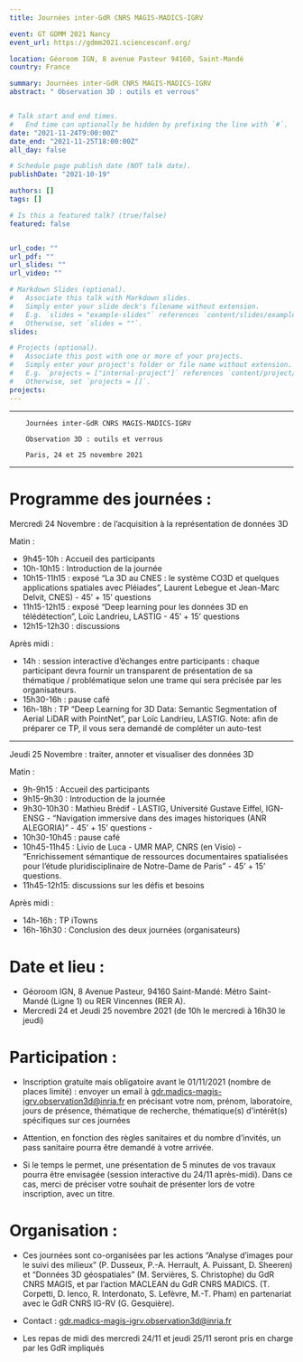 ```yaml
---
title: Journées inter-GdR CNRS MAGIS-MADICS-IGRV

event: GT GDMM 2021 Nancy
event_url: https://gdmm2021.sciencesconf.org/

location: Géoroom IGN, 8 avenue Pasteur 94160, Saint-Mandé
country: France

summary: Journées inter-GdR CNRS MAGIS-MADICS-IGRV
abstract: " Observation 3D : outils et verrous"


# Talk start and end times.
#   End time can optionally be hidden by prefixing the line with `#`.
date: "2021-11-24T9:00:00Z"
date_end: "2021-11-25T18:00:00Z"
all_day: false

# Schedule page publish date (NOT talk date).
publishDate: "2021-10-19"

authors: []
tags: []

# Is this a featured talk? (true/false)
featured: false


url_code: ""
url_pdf: ""
url_slides: ""
url_video: ""

# Markdown Slides (optional).
#   Associate this talk with Markdown slides.
#   Simply enter your slide deck's filename without extension.
#   E.g. `slides = "example-slides"` references `content/slides/example-slides.md`.
#   Otherwise, set `slides = ""`.
slides:

# Projects (optional).
#   Associate this post with one or more of your projects.
#   Simply enter your project's folder or file name without extension.
#   E.g. `projects = ["internal-project"]` references `content/project/deep-learning/index.md`.
#   Otherwise, set `projects = []`.
projects:
---
```




----------------------------------------------------------------------------------
        Journées inter-GdR CNRS MAGIS-MADICS-IGRV

        Observation 3D : outils et verrous

        Paris, 24 et 25 novembre 2021
----------------------------------------------------------------------------------


# Programme des journées :

Mercredi 24 Novembre : de l’acquisition à la représentation de données 3D

Matin :
- 9h45-10h : Accueil des participants
- 10h-10h15 : Introduction de la journée
- 10h15-11h15 : exposé “La 3D au CNES : le système CO3D et quelques applications spatiales avec Pléiades”, Laurent Lebegue et Jean-Marc Delvit, CNES) - 45’ + 15’ questions
- 11h15-12h15 : exposé “Deep learning pour les données 3D en télédétection”, Loïc Landrieu, LASTIG - 45’ + 15’ questions
- 12h15-12h30 : discussions

Après midi :
- 14h : session interactive d’échanges entre participants : chaque participant devra fournir un transparent de présentation de sa thématique / problématique selon une trame qui sera précisée par les organisateurs.
- 15h30-16h : pause café
- 16h-18h : TP “Deep Learning for 3D Data: Semantic Segmentation of Aerial LiDAR with PointNet”, par Loïc Landrieu, LASTIG.
Note: afin de préparer ce TP, il vous sera demandé de compléter un auto-test

----

Jeudi 25 Novembre : traiter, annoter et visualiser des données 3D

Matin :
- 9h-9h15 : Accueil des participants
- 9h15-9h30 : Introduction de la journée
- 9h30-10h30 : Mathieu Brédif - LASTIG, Université Gustave Eiffel, IGN-ENSG - “Navigation immersive dans des images historiques (ANR ALEGORIA)” - 45’ + 15’ questions -
- 10h30-10h45 : pause café
- 10h45-11h45 : Livio de Luca - UMR MAP, CNRS (en Visio) - “Enrichissement sémantique de ressources documentaires spatialisées pour l’étude pluridisciplinaire de Notre-Dame de Paris” - 45’ + 15’ questions.
- 11h45-12h15: discussions sur les défis et besoins

Après midi :
- 14h-16h : TP iTowns
- 16h-16h30 : Conclusion des deux journées (organisateurs)

# Date et lieu :
- Géoroom IGN, 8 Avenue Pasteur, 94160 Saint-Mandé: Métro Saint-Mandé (Ligne 1) ou RER Vincennes (RER A).
- Mercredi 24 et Jeudi 25 novembre 2021 (de 10h le mercredi à 16h30 le jeudi)


# Participation :

- Inscription gratuite mais obligatoire avant le 01/11/2021 (nombre de places limité) : envoyer un email à gdr.madics-magis-igrv.observation3d@inria.fr en précisant votre nom, prénom, laboratoire, jours de présence, thématique de recherche, thématique(s) d'intérêt(s) spécifiques sur ces journées

- Attention, en fonction des règles sanitaires et du nombre d’invités, un pass sanitaire pourra être demandé à votre arrivée.

- Si le temps le permet, une présentation de 5 minutes de vos travaux pourra être envisagée (session interactive du 24/11 après-midi). Dans ce cas, merci de préciser votre souhait de présenter lors de votre inscription, avec un titre.


# Organisation :


- Ces journées sont co-organisées par les actions “Analyse d’images pour le suivi des milieux” (P. Dusseux, P.-A. Herrault, A. Puissant, D. Sheeren) et “Données 3D géospatiales” (M. Servières, S. Christophe) du GdR CNRS MAGIS, et par l’action MACLEAN du GdR CNRS MADICS. (T. Corpetti, D. Ienco, R. Interdonato, S. Lefèvre, M.-T. Pham) en partenariat avec le GdR CNRS IG-RV (G. Gesquière).

- Contact : gdr.madics-magis-igrv.observation3d@inria.fr

- Les repas de midi des mercredi 24/11 et jeudi 25/11 seront pris en charge par les GdR impliqués
